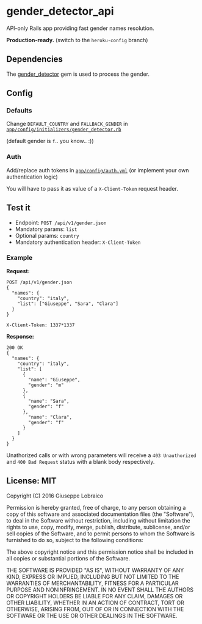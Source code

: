 # gender_detector_api

API-only Rails app providing fast gender names resolution.

**Production-ready.** (switch to the `heroku-config` branch)


## Dependencies

The [gender_detector](https://github.com/bmuller/gender_detector) gem is used to process the gender.


## Config

### Defaults

Change `DEFAULT_COUNTRY` and `FALLBACK_GENDER` in [`app/config/initializers/gender_detector.rb`](../master/config/initializers/gender_detector.rb)

(default gender is `f`.. you know.. :))


### Auth

Add/replace auth tokens in [`app/config/auth.yml`](../master/config/auth.yml)
(or implement your own authentication logic)

You will have to pass it as value of a `X-Client-Token` request header.

## Test it

* Endpoint: `POST /api/v1/gender.json`
* Mandatory params: `list`
* Optional params: `country`
* Mandatory authentication header: `X-Client-Token`

### Example
**Request:**

```
POST /api/v1/gender.json
{
  "names": {
    "country": "italy",
    "list": ["Giuseppe", "Sara", "Clara"]
  }
}

X-Client-Token: 1337*1337
```

**Response:**

```
200 OK
{
  "names": {
    "country": "italy",
    "list": [
      {
        "name": "Giuseppe",
        "gender": "m"
      },
      {
        "name": "Sara",
        "gender": "f"
      },
        "name": "Clara",
        "gender": "f"
      }
    ]
  }
}
```

Unathorized calls or with wrong parameters will receive a `403 Unauthorized` and `400 Bad Request` status with a blank body respectively.


## License: MIT

Copyright (C) 2016 Giuseppe Lobraico

Permission is hereby granted, free of charge, to any person obtaining a copy of this software and associated documentation files (the "Software"), to deal in the Software without restriction, including without limitation the rights to use, copy, modify, merge, publish, distribute, sublicense, and/or sell copies of the Software, and to permit persons to whom the Software is furnished to do so, subject to the following conditions:

The above copyright notice and this permission notice shall be included in all copies or substantial portions of the Software.

THE SOFTWARE IS PROVIDED "AS IS", WITHOUT WARRANTY OF ANY KIND, EXPRESS OR IMPLIED, INCLUDING BUT NOT LIMITED TO THE WARRANTIES OF MERCHANTABILITY, FITNESS FOR A PARTICULAR PURPOSE AND NONINFRINGEMENT. IN NO EVENT SHALL THE AUTHORS OR COPYRIGHT HOLDERS BE LIABLE FOR ANY CLAIM, DAMAGES OR OTHER LIABILITY, WHETHER IN AN ACTION OF CONTRACT, TORT OR OTHERWISE, ARISING FROM, OUT OF OR IN CONNECTION WITH THE SOFTWARE OR THE USE OR OTHER DEALINGS IN THE SOFTWARE.
